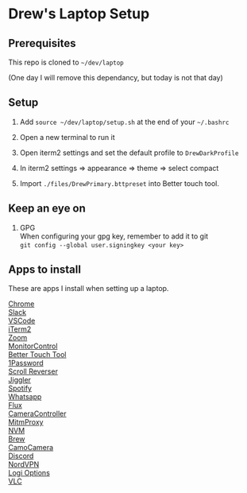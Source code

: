 # Drew's Laptop Setup

## Prerequisites

This repo is cloned to `~/dev/laptop`

(One day I will remove this dependancy, but today is not that day)

## Setup

1) Add `source ~/dev/laptop/setup.sh` at the end of your `~/.bashrc`

2) Open a new terminal to run it

3) Open iterm2 settings and set the default profile to `DrewDarkProfile`

4) In iterm2 settings => appearance => theme => select compact

4) Import `./files/DrewPrimary.bttpreset` into Better touch tool.

## Keep an eye on

1) GPG   
When configuring your gpg key, remember to add it to git   
`git config --global user.signingkey <your key>`   

## Apps to install

These are apps I install when setting up a laptop.

[Chrome](https://www.google.com/intl/en_uk/chrome/)   
[Slack](https://slack.com/intl/en-gb/downloads/mac)   
[VSCode](https://code.visualstudio.com/)   
[iTerm2](https://iterm2.com/downloads.html)   
[Zoom](https://zoom.us/download?os=mac)   
[MonitorControl](https://github.com/MonitorControl/MonitorControl)   
[Better Touch Tool](https://folivora.ai/)   
[1Password](https://1password.com/downloads/mac/)   
[Scroll Reverser](https://pilotmoon.com/scrollreverser/)   
[Jiggler](http://www.sticksoftware.com/software/Jiggler.html)   
[Spotify](https://www.spotify.com/de-en/download/mac/)   
[Whatsapp](https://www.whatsapp.com/download)   
[Flux](https://justgetflux.com/news/pages/macquickstart/)   
[CameraController](https://github.com/Itaybre/CameraController)   
[MitmProxy](https://mitmproxy.org/)   
[NVM](https://github.com/nvm-sh/nvm)   
[Brew](https://brew.sh/)   
[CamoCamera](https://reincubate.com/camo/)   
[Discord](https://discord.com/download)   
[NordVPN](https://nordvpn.com/download/mac/)   
[Logi Options](https://www.logitech.com/en-gb/software/options.html)   
[VLC](https://www.videolan.org/vlc/download-macosx.en_GB.html)   
